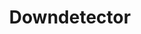 ---
facebook: https://facebook.com/downdetector
logohandle: downdetector
sort: downdetector
title: Downdetector
twitter: https://x.com/downdetector
website: https://downdetector.com/
---